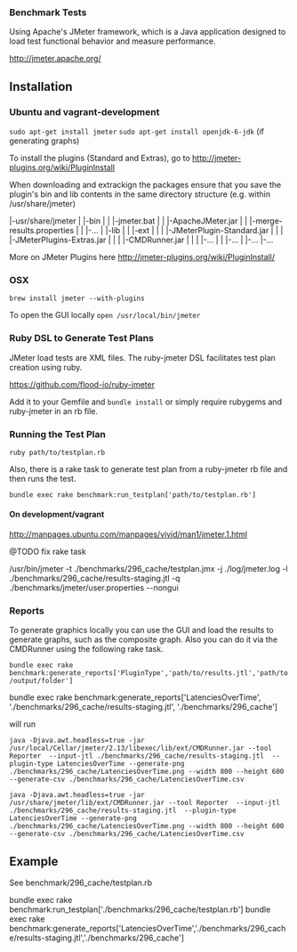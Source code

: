### Benchmark Tests

Using Apache's JMeter framework, which is a Java application designed to load test functional behavior and measure performance.

http://jmeter.apache.org/


## Installation

### Ubuntu and vagrant-development
`sudo apt-get install jmeter`
`sudo apt-get install openjdk-6-jdk` (if generating graphs)

To install the plugins (Standard and Extras), go to http://jmeter-plugins.org/wiki/PluginInstall

When downloading and extrackign the packages ensure that you save the plugin's bin and lib contents in the same directory structure (e.g. within /usr/share/jmeter)

|-usr/share/jmeter
| |-bin
| | |-jmeter.bat
| | |-ApacheJMeter.jar
| | |-merge-results.properties
| | |-...
| |-lib
| | |-ext
| | | |-JMeterPlugin-Standard.jar
| | | |-JMeterPlugins-Extras.jar
| | | |-CMDRunner.jar
| | | |-...
| | |-...
| |-...
|-...

More on JMeter Plugins here http://jmeter-plugins.org/wiki/PluginInstall/

### OSX

`brew install jmeter --with-plugins`

To open the GUI locally
`open /usr/local/bin/jmeter`


### Ruby DSL to Generate Test Plans

JMeter load tests are XML files. The ruby-jmeter DSL facilitates test plan creation
using ruby.

https://github.com/flood-io/ruby-jmeter

Add it to your Gemfile and `bundle install` or simply require rubygems and ruby-jmeter in an rb file.


### Running the Test Plan

`ruby path/to/testplan.rb`

Also, there is a rake task to generate test plan from a ruby-jmeter rb file and then runs the test.

`bundle exec rake benchmark:run_testplan['path/to/testplan.rb']`



#### On development/vagrant

http://manpages.ubuntu.com/manpages/vivid/man1/jmeter.1.html

@TODO fix rake task

/usr/bin/jmeter  -t ./benchmarks/296_cache/testplan.jmx -j ./log/jmeter.log -l ./benchmarks/296_cache/results-staging.jtl -q ./benchmarks/jmeter/user.properties --nongui


### Reports


To generate graphics locally you can use the GUI and load the results to generate graphs, such as the composite graph. Also you can do it via the CMDRunner using the following rake task.

`bundle exec rake benchmark:generate_reports['PluginType','path/to/results.jtl','path/to/output/folder']`

bundle exec rake benchmark:generate_reports['LatenciesOverTime', './benchmarks/296_cache/results-staging.jtl', './benchmarks/296_cache']

will run

`java -Djava.awt.headless=true -jar /usr/local/Cellar/jmeter/2.13/libexec/lib/ext/CMDRunner.jar --tool Reporter  --input-jtl ./benchmarks/296_cache/results-staging.jtl  --plugin-type LatenciesOverTime --generate-png ./benchmarks/296_cache/LatenciesOverTime.png --width 800 --height 600 --generate-csv ./benchmarks/296_cache/LatenciesOverTime.csv`

`java -Djava.awt.headless=true -jar /usr/share/jmeter/lib/ext/CMDRunner.jar --tool Reporter  --input-jtl ./benchmarks/296_cache/results-staging.jtl  --plugin-type LatenciesOverTime --generate-png ./benchmarks/296_cache/LatenciesOverTime.png --width 800 --height 600 --generate-csv ./benchmarks/296_cache/LatenciesOverTime.csv`

## Example

See benchmark/296_cache/testplan.rb

bundle exec rake benchmark:run_testplan['./benchmarks/296_cache/testplan.rb']
bundle exec rake benchmark:generate_reports['LatenciesOverTime','./benchmarks/296_cache/results-staging.jtl','./benchmarks/296_cache']


